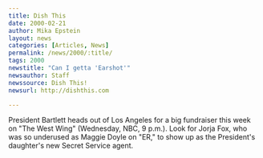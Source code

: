 ```yaml
---
title: Dish This
date: 2000-02-21
author: Mika Epstein
layout: news
categories: [Articles, News]
permalink: /news/2000/:title/
tags: 2000
newstitle: "Can I getta 'Earshot'"
newsauthor: Staff  
newssource: Dish This!  
newsurl: http://dishthis.com  

---
```

President Bartlett heads out of Los Angeles for a big fundraiser this week on "The West Wing" (Wednesday, NBC, 9 p.m.). Look for Jorja Fox, who was so underused as Maggie Doyle on "ER," to show up as the President's daughter's new Secret Service agent.

